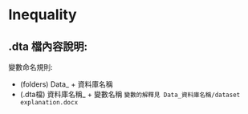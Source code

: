 # Inequality
## .dta 檔內容說明:
變數命名規則:
* (folders) Data_ + 資料庫名稱
* (.dta檔) 資料庫名稱_ + 變數名稱
  `變數的解釋見 Data_資料庫名稱/dataset explanation.docx`
